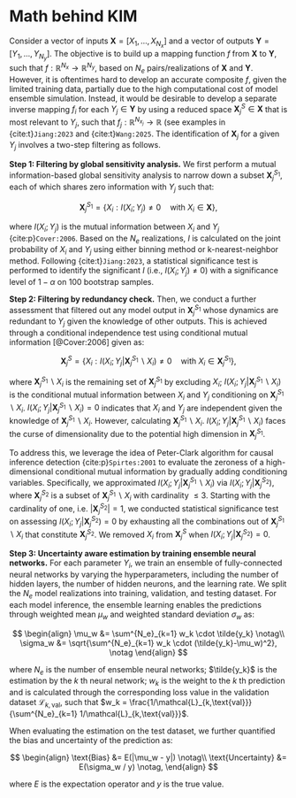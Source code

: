 # Math behind KIM
Consider a vector of inputs $\mathbf{X} = [X_1,...,X_{N_x}]$ and a vector of outputs $\mathbf{Y} = [Y_1,...,Y_{N_y}]$. The objective is to build up a mapping function $f$ from $\mathbf{X}$ to  $\mathbf{Y}$, such that $f: \mathbb{R}^{N_x} \rightarrow \mathbb{R}^{N_y}$, based on $N_e$ pairs/realizations of $\mathbf{X}$ and $\mathbf{Y}$. However, it is oftentimes hard to develop an accurate composite $f$, given the limited training data, partially due to the high computational cost of model ensemble simulation. Instead, it would be desirable to develop a separate inverse mapping $f_i$ for each $Y_j \in \mathbf{Y}$ by using a reduced space $\mathbf{X}^S_j \in \mathbf{X}$ that is most relevant to $Y_j$, such that $f_j: \mathbb{R}^{N_{x_j}} \rightarrow \mathbb{R}$ (see examples in {cite:t}`Jiang:2023` and {cite:t}`Wang:2025`. The identification of $\mathbf{X}_j$ for a given $Y_j$ involves a two-step filtering as follows.

**Step 1: Filtering by global sensitivity analysis.** We first perform a mutual information-based global sensitivity analysis to narrow down a subset $\mathbf{X}^{S_1}_j$, each of which shares zero information with $Y_j$ such that:

$$\mathbf{X}^{S_1}_j = \{X_i: I(X_i;Y_j) \neq 0 \quad \text{with} \: X_i \in \mathbf{X}\},$$

where $I(X_i;Y_j)$ is the mutual information between $X_i$ and $Y_j$ {cite:p}`Cover:2006`. Based on the $N_e$ realizations, $I$ is calculated on the joint probability of $X_i$ and $Y_j$ using either binning method or k-nearest-neighbor method. Following {cite:t}`Jiang:2023`, a statistical significance test is performed to identify the significant $I$ (i.e., $I(X_i;Y_j) \neq 0$) with a significance level of $1-\alpha$ on 100 bootstrap samples.

**Step 2: Filtering by redundancy check.** Then, we conduct a further assessment that filtered out any model output in $\mathbf{X}^{S_1}_j$ whose dynamics are redundant to $Y_j$ given the knowledge of other outputs. This is achieved through a conditional independence test using conditional mutual information [@Cover:2006] given as:

$$\mathbf{X}^{S}_j = \{X_i: I(X_i;Y_j|\mathbf{X}^{S_1}_j \backslash X_i) \neq 0 \quad \text{with} \: X_i \in \mathbf{X}^{S_1}_j \},$$

where $\mathbf{X}^{S_1}_j \backslash X_i$ is the remaining set of $\mathbf{X}^{S_1}_j$ by excluding $X_i$; $I(X_i;Y_j|\mathbf{X}^{S_1}_j \backslash X_i)$ is the conditional mutual information between $X_i$ and $Y_j$ conditioning on $\mathbf{X}^{S_1}_j \backslash X_i$. $I(X_i;Y_j|\mathbf{X}^{S_1}_j \backslash X_i) = 0$ indicates that $X_i$ and $Y_j$ are independent given the knowledge of $\mathbf{X}^{S_1}_j \backslash X_i$. However, calculating $\mathbf{X}^{S_1}_j \backslash X_i$. $I(X_i;Y_j|\mathbf{X}^{S_1}_j \backslash X_i)$ faces the curse of dimensionality due to the potential high dimension in $\mathbf{X}^{S_1}_j$. 

To address this, we leverage the idea of Peter-Clark algorithm for causal inference detection {cite:p}`Spirtes:2001` to evaluate the zeroness of a high-dimensional conditional mutual information by gradually adding conditioning variables. Specifically, we approximated $I(X_i;Y_j|\mathbf{X}^{S_1}_j \backslash X_i)$ via $I(X_i;Y_j|\mathbf{X}^{S_2}_j)$, where $\mathbf{X}^{S_2}_j$ is a subset of $\mathbf{X}^{S_1}_j \backslash X_i$ with cardinality $\leq 3$. Starting with the cardinality of one, i.e. $|\mathbf{X}^{S_2}_j|=1$,  we conducted statistical significance test on assessing $I(X_i;Y_j|\mathbf{X}^{S_2}_j) = 0$ by exhausting all the combinations out of $\mathbf{X}^{S_1}_j \backslash X_i$ that constitute $\mathbf{X}^{S_2}_j$. We removed $X_i$ from $\mathbf{X}^{S}_j$ when $I(X_i;Y_j|\mathbf{X}^{S_2}_j) = 0$.

**Step 3: Uncertainty aware estimation by training ensemble neural networks.** For each parameter $Y_i$, we train an ensemble of fully-connected neural networks by varying the hyperparameters, including the number of hidden layers, the number of hidden neurons, and the learning rate. We split the $N_e$ model realizations into training, validation, and testing dataset. For each model inference, the ensemble learning enables the predictions through weighted mean $\mu_w$ and weighted standard deviation $\sigma_w$ as:

$$
\begin{align}
    \mu_w &= \sum^{N_e}_{k=1} w_k \cdot \tilde{y_k} \notag\\
    \sigma_w &= \sqrt{\sum^{N_e}_{k=1} w_k \cdot (\tilde{y_k}-\mu_w)^2}, \notag
\end{align}
$$

where $N_e$ is the number of ensemble neural networks; $\tilde{y_k}$ is the estimation by the $k$ th neural network; $w_k$ is the weight to the $k$ th prediction and is calculated through the corresponding loss value in the validation dataset $\mathcal{L}_{k,\text{val}}$, such that $w_k = \frac{1/\mathcal{L}_{k,\text{val}}}{\sum^{N_e}_{k=1} 1/\mathcal{L}_{k,\text{val}}}$.

When evaluating the estimation on the test dataset, we further quantified the bias and uncertainty of the prediction as:

$$
\begin{align}
    \text{Bias} &= E(|\mu_w - y|) \notag\\
    \text{Uncertainty} &= E(\sigma_w / y) \notag,
\end{align}
$$

where $E$ is the expectation operator and $y$ is the true value.